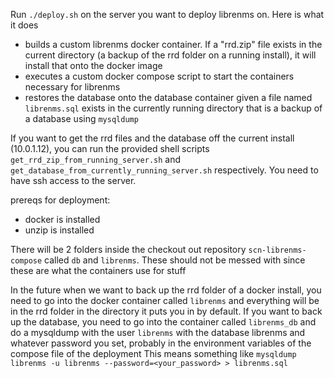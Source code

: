 Run `./deploy.sh` on the server you want to deploy librenms on. Here is what it does
- builds a custom librenms docker container. If a "rrd.zip" file exists in the current directory (a backup of the rrd folder on a running install), it will install that onto the docker image
- executes a custom docker compose script to start the containers necessary for librenms
- restores the database onto the database container given a file named `librenms.sql` exists in the currently running directory that is a backup of a database using `mysqldump`

If you want to get the rrd files and the database off the current install (10.0.1.12), you can run the provided shell scripts `get_rrd_zip_from_running_server.sh` and `get_database_from_currently_running_server.sh` respectively. You need to have ssh access to the server. 

prereqs for deployment:
- docker is installed
- unzip is installed

There will be 2 folders inside the checkout out repository `scn-librenms-compose` called `db` and `librenms`. These should not be messed with since these are what the containers use for stuff

In the future when we want to back up the rrd folder of a docker install, you need to go into the docker container called `librenms` and everything will be in the rrd folder in the directory it puts you in by default. If you want to back up the database, you need to go into the container called `librenms_db` and do a mysqldump with the user `librenms` with the database librenms and whatever password you set, probably in the environment variables of the compose file of the deployment This means something like `mysqldump librenms -u librenms --password=<your_password> > librenms.sql`

